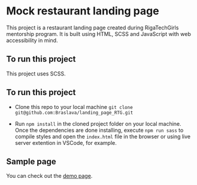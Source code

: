 # Mock restaurant landing page 

This project is a restaurant landing page created during RigaTechGirls mentorship program. It is built using HTML, SCSS and JavaScript with web accessibility in mind.

## To run this project 

This project uses SCSS. 

## To run this project 

- Clone this repo to your local machine `git clone git@github.com:Braslava/landing_page_RTG.git` 

- Run `npm install` in the cloned project folder on your local machine. Once the dependencies are done installing, execute `npm run sass` to compile styles and open the `index.html` file in the browser or using live server extention in VSCode, for example.

## Sample page 

You can check out the [demo page](https://braslava.github.io/landing_page_RTG/).
